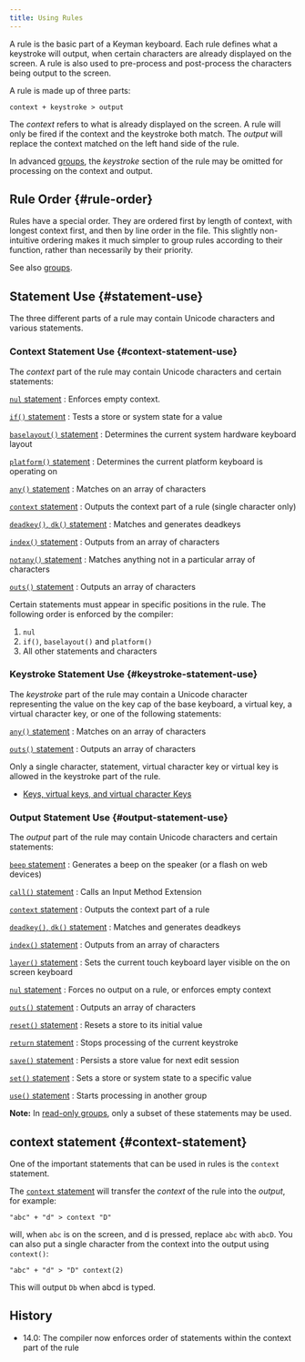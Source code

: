 ```yaml
---
title: Using Rules
---
```


A rule is the basic part of a Keyman keyboard. Each rule defines what a
keystroke will output, when certain characters are already displayed on
the screen. A rule is also used to pre-process and post-process the
characters being output to the screen.

A rule is made up of three parts:

```keyman
context + keystroke > output
```

The *context* refers to what is already displayed on the screen. A rule
will only be fired if the context and the keystroke both match. The
*output* will replace the context matched on the left hand side of the
rule.

In advanced [groups](groups), the *keystroke* section of the rule may be
omitted for processing on the context and output.

## Rule Order {#rule-order}

Rules have a special order. They are ordered first by length of context,
with longest context first, and then by line order in the file. This
slightly non-intuitive ordering makes it much simpler to group rules
according to their function, rather than necessarily by their priority.

See also [groups](groups).

## Statement Use {#statement-use}

The three different parts of a rule may contain Unicode characters and
various statements.

### Context Statement Use {#context-statement-use}

The *context* part of the rule may contain Unicode characters and certain statements:

[`nul` statement](../reference/_nul)
:   Enforces empty context.

[`if()` statement](../reference/if)
:   Tests a store or system state for a value

[`baselayout()` statement](../reference/baselayout)
:   Determines the current system hardware keyboard layout

[`platform()` statement](../reference/platform)
:   Determines the current platform keyboard is operating on

[`any()` statement](../reference/any "any() statement")
:   Matches on an array of characters

[`context` statement](../reference/context "context statement")
:   Outputs the context part of a rule (single character only)

[`deadkey()`, `dk()` statement](../reference/deadkey "deadkey(), dk() statement")
:   Matches and generates deadkeys

[`index()` statement](../reference/_index "index() statement")
:   Outputs from an array of characters

[`notany()` statement](../reference/notany "notany() statement")
:   Matches anything not in a particular array of characters

[`outs()` statement](../reference/outs "outs() statement")
:   Outputs an array of characters

Certain statements must appear in specific positions in the rule. The following order is enforced by the compiler:

1. `nul`
2. `if()`, `baselayout()` and `platform()`
3. All other statements and characters

### Keystroke Statement Use {#keystroke-statement-use}

The *keystroke* part of the rule may contain a Unicode character representing
the value on the key cap of the base keyboard, a virtual key, a virtual
character key, or one of the following statements:

[`any()` statement](../reference/any "any() statement")
:   Matches on an array of characters

[`outs()` statement](../reference/outs "outs() statement")
:   Outputs an array of characters

Only a single character, statement, virtual character key or virtual key is
allowed in the keystroke part of the rule.

* [Keys, virtual keys, and virtual character Keys](virtual-keys)

### Output Statement Use {#output-statement-use}

The *output* part of the rule may contain Unicode characters and certain statements:

[`beep` statement](../reference/beep "beep statement")
:   Generates a beep on the speaker (or a flash on web devices)

[`call()` statement](../reference/call "call() statement")
:   Calls an Input Method Extension

[`context` statement](../reference/context "context statement")
:   Outputs the context part of a rule

[`deadkey()`, `dk()` statement](../reference/deadkey "deadkey(), dk() statement")
:   Matches and generates deadkeys

[`index()` statement](../reference/_index "index() statement")
:   Outputs from an array of characters

[`layer()` statement](../reference/layer "layer() statement")
:   Sets the current touch keyboard layer visible on the on screen
    keyboard

[`nul` statement](../reference/_nul "nul statement")
:   Forces no output on a rule, or enforces empty context

[`outs()` statement](../reference/outs "outs() statement")
:   Outputs an array of characters

[`reset()` statement](../reference/reset "reset() statement")
:   Resets a store to its initial value

[`return` statement](../reference/return "return statement")
:   Stops processing of the current keystroke

[`save()` statement](../reference/save "save() statement")
:   Persists a store value for next edit session

[`set()` statement](../reference/set "set() statement")
:   Sets a store or system state to a specific value

[`use()` statement](../reference/use "use() statement")
:   Starts processing in another group

**Note:** In [read-only groups](groups#readonly-clause), only a subset of these
statements may be used.

## context statement {#context-statement}

One of the important statements that can be used in rules is the
`context` statement.

The [`context` statement](../reference/context) will transfer the
*context* of the rule into the *output*, for example:

```keyman
"abc" + "d" > context "D"
```

will, when `abc` is on the screen, and <span class="key">d</span> is
pressed, replace `abc` with `abcD`. You can also put a single character
from the context into the output using `context()`:

```keyman
"abc" + "d" > "D" context(2)
```

This will output `Db` when <span class="key">abcd</span> is typed.

## History

* 14.0: The compiler now enforces order of statements within the context part of the rule
